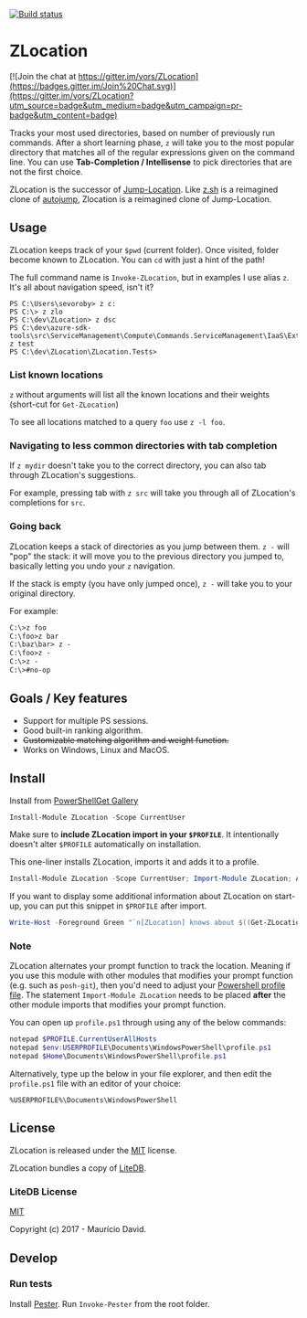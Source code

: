 [![Build status](https://ci.appveyor.com/api/projects/status/qqg75o50jj6e35mn/branch/master?svg=true)](https://ci.appveyor.com/project/vors/zlocation/branch/master)

ZLocation
=========

[![Join the chat at https://gitter.im/vors/ZLocation](https://badges.gitter.im/Join%20Chat.svg)](https://gitter.im/vors/ZLocation?utm_source=badge&utm_medium=badge&utm_campaign=pr-badge&utm_content=badge)

Tracks your most used directories, based on number of previously run commands.
After  a  short  learning  phase, `z` will take you to the most popular directory that matches all of the regular expressions given on the command line.
You can use **Tab-Completion / Intellisense** to pick directories that are not the first choice.

ZLocation is the successor of [Jump-Location](https://github.com/tkellogg/Jump-Location).
Like [z.sh](https://github.com/rupa/z) is a reimagined clone of [autojump](https://github.com/joelthelion/autojump), Zlocation is a reimagined clone of Jump-Location.

Usage
-----

ZLocation keeps track of your `$pwd` (current folder).
Once visited, folder become known to ZLocation.
You can `cd` with just a hint of the path!

The full command name is `Invoke-ZLocation`, but in examples I use alias `z`.
It's all about navigation speed, isn't it?

```
PS C:\Users\sevoroby> z c:
PS C:\> z zlo
PS C:\dev\ZLocation> z dsc
PS C:\dev\azure-sdk-tools\src\ServiceManagement\Compute\Commands.ServiceManagement\IaaS\Extensions\DSC> z test
PS C:\dev\ZLocation\ZLocation.Tests>
```

### List known locations

`z` without arguments will list all the known locations and their weights (short-cut for `Get-ZLocation`)

To see all locations matched to a query `foo` use `z -l foo`.

### Navigating to less common directories with tab completion

If `z mydir` doesn't take you to the correct directory, you can also tab through
ZLocation's suggestions.

For example, pressing tab with `z src` will take you through all of ZLocation's
completions for `src`.

### Going back

ZLocation keeps a stack of directories as you jump between them. `z -` will
"pop" the stack: it will move you to the previous directory you jumped to,
basically letting you undo your `z` navigation.

If the stack is empty (you have only jumped once), `z -` will take you to your
original directory.

For example:

```ps
C:\>z foo
C:\foo>z bar
C:\baz\bar> z -
C:\foo>z -
C:\>z -
C:\>#no-op
```

Goals / Key features
--------------------

*  Support for multiple PS sessions.
*  Good built-in ranking algorithm.
*  ~~Customizable matching algorithm and weight function.~~
*  Works on Windows, Linux and MacOS.

## Install
Install from [PowerShellGet Gallery](https://www.powershellgallery.com/packages/ZLocation/)
```powershell
Install-Module ZLocation -Scope CurrentUser
```

Make sure to **include ZLocation import in your `$PROFILE`**.
It intentionally doesn't alter `$PROFILE` automatically on installation.

This one-liner installs ZLocation, imports it and adds it to a profile.

```powershell
Install-Module ZLocation -Scope CurrentUser; Import-Module ZLocation; Add-Content -Value "`r`n`r`nImport-Module ZLocation`r`n" -Encoding utf8 -Path $PROFILE.CurrentUserAllHosts
```

If you want to display some additional information about ZLocation on start-up, you can put this snippet in `$PROFILE` after import. 
```powershell
Write-Host -Foreground Green "`n[ZLocation] knows about $((Get-ZLocation).Keys.Count) locations.`n"
```

### Note

ZLocation alternates your prompt function to track the location. Meaning if you use this module with other modules that modifies your prompt function (e.g. such as `posh-git`), then you'd need to adjust your [Powershell profile file](https://docs.microsoft.com/en-us/powershell/module/microsoft.powershell.core/about/about_profiles?view=powershell-7). The statement `Import-Module ZLocation` needs to be placed **after** the other module imports that modifies your prompt function.

You can open up `profile.ps1` through using any of the below commands:

```powershell
notepad $PROFILE.CurrentUserAllHosts
notepad $env:USERPROFILE\Documents\WindowsPowerShell\profile.ps1
notepad $Home\Documents\WindowsPowerShell\profile.ps1
```

Alternatively, type up the below in your file explorer, and then edit the `profile.ps1` file with an editor of your choice:

```
%USERPROFILE%\Documents\WindowsPowerShell
```

License
-------

ZLocation is released under the [MIT](LICENSE) license.

ZLocation bundles a copy of [LiteDB](http://www.litedb.org/).

### LiteDB License

[MIT](http://opensource.org/licenses/MIT)

Copyright (c) 2017 - Maurício David.

Develop
-------

### Run tests

Install [Pester](https://github.com/pester/Pester).
Run `Invoke-Pester` from the root folder.
